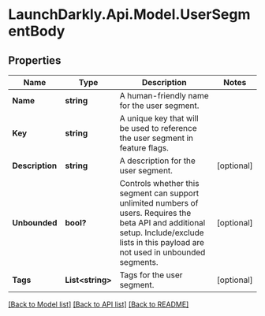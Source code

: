 # LaunchDarkly.Api.Model.UserSegmentBody
## Properties

Name | Type | Description | Notes
------------ | ------------- | ------------- | -------------
**Name** | **string** | A human-friendly name for the user segment. | 
**Key** | **string** | A unique key that will be used to reference the user segment in feature flags. | 
**Description** | **string** | A description for the user segment. | [optional] 
**Unbounded** | **bool?** | Controls whether this segment can support unlimited numbers of users. Requires the beta API and additional setup. Include/exclude lists in this payload are not used in unbounded segments. | [optional] 
**Tags** | **List&lt;string&gt;** | Tags for the user segment. | [optional] 

[[Back to Model list]](../README.md#documentation-for-models) [[Back to API list]](../README.md#documentation-for-api-endpoints) [[Back to README]](../README.md)


